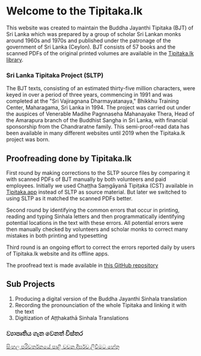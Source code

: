 # Welcome to the Tipitaka.lk

This website was created to maintain the Buddha Jayanthi Tipitaka (BJT) of Sri Lanka which was prepared by a group of scholar Sri Lankan monks around 1960s and 1970s and published under the patronage of the government of Sri Lanka (Ceylon). BJT consists of 57 books and the scanned PDFs of the original printed volumes are available in the [Tipitaka.lk library](https://tipitaka.lk/library/267). 

### Sri Lanka Tipitaka Project (SLTP)
The BJT texts, consisting of an estimated thirty-five million characters, were keyed in over a period of three years, commencing in 1991 and was completed at the "Sri Vajiragnana Dharmayatanaya," Bhikkhu Training Center, Maharagama, Sri Lanka in 1994.  The project was carried out under the auspices of Venerable Madihe Pagnnaseha Mahanayake Thera, Head of the Amarapura branch of the Buddhist Sangha in Sri Lanka, with financial sponsorship from the Chandraratne family. This semi-proof-read data has been available in many different websites until 2019 when the Tipitaka.lk project was born.

## Proofreading done by Tipitaka.lk

First round by making corrections to the SLTP source files by comparing it with scanned PDFs of BJT manually by both volunteers and paid employees. Initially we used Chaṭṭha Saṃgāyanā Tipiṭaka (CST) available in [Tipitaka.app](https://tipitaka.app/) instead of SLTP as source material. But later we switched to using SLTP as it matched the scanned PDFs better.

Second round by identifying the common errors that occur in printing, reading and typing Sinhala letters and then programmatically identifying potential locations in the text with these errors. All potential errors were then manually checked by volunteers and scholar monks to correct many mistakes in both printing and typesetting

Third round is an ongoing effort to correct the errors reported daily by users of Tipitaka.lk website and its offline apps.

The proofread text is made available in [this GitHub repository](https://github.com/pathnirvana/tipitaka.lk/tree/master/public/static/text)

## Sub Projects
1. Producing a digital version of the Buddha Jayanthi Sinhala translation
2. Recording the pronounciation of the whole Tipitaka and linking it with the text
3. Digitization of Aṭṭhakathā Sinhala Translations

### ව්‍යාපෘතිය ගැන වෙනත් විස්තර
[සිංහල පරිවර්තනයේ පාළි වචන දීර්ඝව ලිවීමට හේතු](pali-hal-reasons.md)